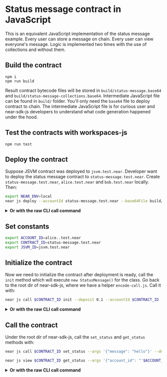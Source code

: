 # Status message contract in JavaScript

This is an equivalent JavaScript implementation of the status message example. Every user can store a message on chain. Every user can view everyone's message. Logic is implemented two times with the use of collections and without them.

## Build the contract
```
npm i
npm run build
```

Result contract bytecode files will be stored in `build/status-message.base64` and `build/status-message-collections.base64`. Intermediate JavaScript file can be found in `build/` folder. You'll only need the `base64` file to deploy contract to chain. The intermediate JavaScript file is for curious user and near-sdk-js developers to understand what code generation happened under the hood.

## Test the contracts with workspaces-js
```
npm run test
```

## Deploy the contract

Suppose JSVM contract was deployed to `jsvm.test.near`. Developer want to deploy the status message contract to `status-message.test.near`. Create `status-message.test.near`, `alice.test.near` and `bob.test.near` locally. Then:

```sh
export NEAR_ENV=local
near js deploy --accountId status-message.test.near --base64File build/status-message.base64 --deposit 0.1 --jsvm jsvm.test.near
```

<details>
<summary><strong>Or with the raw CLI call command</strong></summary>
<p>

    export NEAR_ENV=local
    near call jsvm.test.near deploy_js_contract --accountId status-message.test.near --args $(cat build/status-message.base64) --base64 --deposit 0.1

</p>
</details>

## Set constants
```sh
export ACCOUNT_ID=alice..test.near
export CONTRACT_ID=status-message.test.near
export JSVM_ID=jsvm.test.near
```

## Initialize the contract

Now we need to initialize the contract after deployment is ready, call the `init` method which will execute `new StatusMessage()` for the class.
Go back to the root dir of near-sdk-js, where we have a helper `encode-call.js`. Call it with:

```sh
near js call $CONTRACT_ID init --deposit 0.1 --accountId $CONTRACT_ID --jsvm $JSVM_ID
```

<details>
<summary><strong>Or with the raw CLI call command</strong></summary>
<p>

    near call $JSVM_ID call_js_contract --accountId $CONTRACT_ID --base64 --args $(node ../../scripts/encode_call.js $CONTRACT_ID init '')

</p>
</details>

## Call the contract
Under the root dir of near-sdk-js, call the `set_status` and `get_status` methods with:


```sh
near js call $CONTRACT_ID set_status --args '{"message": "hello"}' --deposit 0.1 --accountId $ACCOUNT_ID --jsvm $JSVM_ID

near js view $CONTRACT_ID get_status --args '{"account_id": "'$ACCOUNT_ID'"}' --jsvm $JSVM_ID
```

<details>
<summary><strong>Or with the raw CLI call command</strong></summary>
<p>

    near call $JSVM_ID call_js_contract --accountId $ACCOUNT_ID --base64 --args $(node ../../scripts/encode_call.js $CONTRACT_ID set_status '{"message":"hello"}') --deposit 0.1

    near call $JSVM_ID call_js_contract --accountId $ACCOUNT_ID --base64 --args $(node ../../scripts/encode_call.js $CONTRACT_ID get_status '{"account_id":"'$ACCOUNT_ID'"}')


</p>
</details>